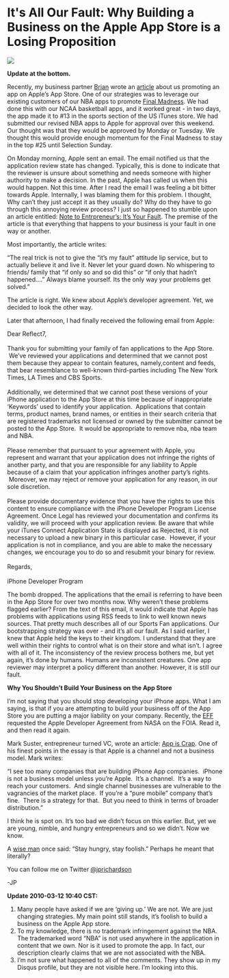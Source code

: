 <!--
id: 440686528
link: http://techneur.com/post/440686528/its-all-our-fault-why-building-a-business-on-the
slug: its-all-our-fault-why-building-a-business-on-the
date: Thu Mar 11 2010 00:24:00 GMT-0600 (CST)
publish: 2010-03-011
tags: apple, iphone, reflect7, sports-fan-apps
-->


It's All Our Fault: Why Building a Business on the Apple App Store is a Losing Proposition
==========================================================================================

![](http://media.tumblr.com/tumblr_kz3tfdWFMm1qzbc4f.jpg)

**Update at the bottom.**

Recently, my business partner [Brian](http://reflect7.com/about-us)
wrote an
[article](http://techneur.com/post/430123326/iphone-company-struggle-1)
about us promoting an app on Apple’s App Store. One of our strategies
was to leverage our existing customers of our NBA apps to promote [Final
Madness](http://finalmadness.com). We had done this with our NCAA
basketball apps, and it worked great - in two days, the app made it to
\#13 in the sports section of the US iTunes store. We had submitted our
revised NBA apps to Apple for approval over this weekend. Our thought
was that they would be approved by Monday or Tuesday. We thought this
would provide enough momentum for the Final Madness to stay in the top
\#25 until Selection Sunday.

On Monday morning, Apple sent an email. The email notified us that the
application review state has changed. Typically, this is done to
indicate that the reviewer is unsure about something and needs someone
with higher authority to make a decision. In the past, Apple has called
us when this would happen. Not this time. After I read the email I was
feeling a bit bitter towards Apple. Internally, I was blaming them for
this problem. I thought, Why can’t they just accept it as they usually
do? Why do they have to go through this annoying review process? I just
so happened to stumble upon an article entitled: [Note to Entrpreneur’s:
It’s Your
Fault](http://www.marksonland.com/2010/03/note_to_entrpreneurs_its_your_1.html).
The premise of the article is that everything that happens to your
business is your fault in one way or another.

Most importantly, the article writes:

“The real trick is not to give the “it’s my fault” attitude lip service,
but to actually believe it and live it. Never let your guard down. No
whispering to friends/ family that “if only so and so did this” or “if
only that hadn’t happened….” Always blame yourself. Its the only way
your problems get solved.”

The article is right. We knew about Apple’s developer agreement. Yet, we
decided to look the other way.

Later that afternoon, I had finally received the following email from
Apple:

Dear Reflect7,\
\
 Thank you for submitting your family of fan applications to the App
Store.  We’ve reviewed your applications and determined that we cannot
post them because they appear to contain features, namely,content and
feeds, that bear resemblance to well-known third-parties including The
New York Times, LA Times and CBS Sports.\
\
 Additionally, we determined that we cannot post these versions of your
iPhone application to the App Store at this time because of
inappropriate ‘Keywords’ used to identify your application.
 Applications that contain terms, product names, brand names, or
entities in their search criteria that are registered trademarks not
licensed or owned by the submitter cannot be posted to the App Store.
 It would be appropriate to remove nba, nba team and NBA.\
\
 Please remember that pursuant to your agreement with Apple, you
represent and warrant that your application does not infringe the rights
of another party, and that you are responsible for any liability to
Apple because of a claim that your application infringes another party’s
rights.  Moreover, we may reject or remove your application for any
reason, in our sole discretion.\
\
 Please provide documentary evidence that you have the rights to use
this content to ensure compliance with the iPhone Developer Program
License Agreement. Once Legal has reviewed your documentation and
confirms its validity, we will proceed with your application review. Be
aware that while your iTunes Connect Application State is displayed as
Rejected, it is not necessary to upload a new binary in this particular
case.  However, if your application is not in compliance, and you are
able to make the necessary changes, we encourage you to do so and
resubmit your binary for review.\
\
 Regards,\
\
 iPhone Developer Program

The bomb dropped. The applications that the email is referring to have
been in the App Store for over two months now. Why weren’t these
problems flagged earlier? From the text of this email, it would indicate
that Apple has problems with applications using RSS feeds to link to
well known news sources. That pretty much describes all of our Sports
Fan applications. Our bootstrapping strategy was over - and it’s all our
fault. As I said earlier, I knew that Apple held the keys to their
kingdom. I understand that they are well within their rights to control
what is on their store and what isn’t. I agree with all of it. The
inconsistency of the review process bothers me, but yet again, it’s done
by humans. Humans are inconsistent creatures. One app reviewer may
interpret a policy different than another. However, it is still our
fault.

**Why You Shouldn’t Build Your Business on the App Store**

I’m not saying that you should stop developing your iPhone apps. What I
am saying, is that if you are attempting to build your business off of
the App Store you are putting a major liability on your company.
Recently, the
[EFF](http://www.eff.org/deeplinks/2010/03/iphone-developer-program-license-agreement-all)
requested the Apple Developer Agreement from NASA on the FOIA. Read it,
and then read it again.

Mark Suster, entrepreneur turned VC, wrote an article: [App is
Crap](http://www.bothsidesofthetable.com/2010/02/17/app-is-crap-why-apple-is-bad-for-your-health/).
One of his finest points in the essay is that Apple is a channel and not
a business model. Mark writes:

“I see too many companies that are building iPhone App companies.
 iPhone is not a business model unless you’re Apple.  It’s a channel.
 It’s a way to reach your customers.  And single channel businesses are
vulnerable to the vagrancies of the market place.  If you’re a “pure
mobile” company that’s fine.  There is a strategy for that.  But you
need to think in terms of broader distribution.”

I think he is spot on. It’s too bad we didn’t focus on this earlier.
But, yet we are young, nimble, and hungry entrepreneurs and so we
didn’t. Now we know.

A [wise man](http://www.youtube.com/watch?v=D1R-jKKp3NA) once said:
“Stay hungry, stay foolish.” Perhaps he meant that literally?

You can follow me on
Twitter [@jprichardson](http://twitter.com/jprichardson)

-JP

**Update 2010-03-12 10:40 CST:**

1.  Many people have asked if we are ‘giving up.’ We are not. We are
    just changing strategies. My main point still stands, it’s foolish
    to build a business on the Apple App store.
2.  To my knowledge, there is no trademark infringement against the NBA.
    The trademarked word “NBA” is not used anywhere in the application
    in content that we own. Nor is it used to promote the app. In fact,
    our description clearly claims that we are not associated with the
    NBA. 
3.  I’m not sure what happened to all of the comments. They show up in
    my Disqus profile, but they are not visible here. I’m looking into
    this.


